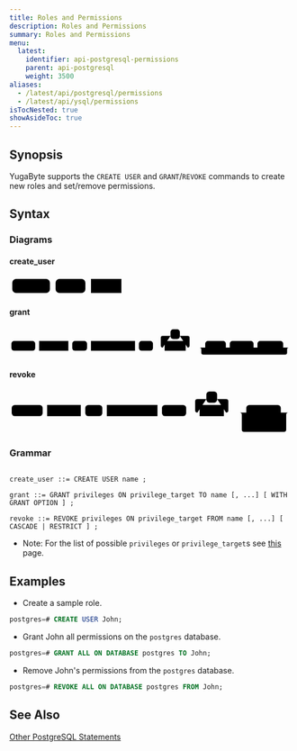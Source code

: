 ```yaml
---
title: Roles and Permissions
description: Roles and Permissions
summary: Roles and Permissions
menu:
  latest:
    identifier: api-postgresql-permissions
    parent: api-postgresql
    weight: 3500
aliases:
  - /latest/api/postgresql/permissions
  - /latest/api/ysql/permissions
isTocNested: true
showAsideToc: true
---
```


## Synopsis 

YugaByte supports the `CREATE USER` and `GRANT`/`REVOKE` commands to create new roles and set/remove permissions.

## Syntax

### Diagrams

#### create_user
<svg class="rrdiagram" version="1.1" xmlns:xlink="http://www.w3.org/1999/xlink" xmlns="http://www.w3.org/2000/svg" width="204" height="35" viewbox="0 0 204 35"><path class="connector" d="M0 22h5m67 0h10m53 0h10m54 0h5"/><rect class="literal" x="5" y="5" width="67" height="25" rx="7"/><text class="text" x="15" y="22">CREATE</text><rect class="literal" x="82" y="5" width="53" height="25" rx="7"/><text class="text" x="92" y="22">USER</text><a xlink:href="../grammar_diagrams#name"><rect class="rule" x="145" y="5" width="54" height="25"/><text class="text" x="155" y="22">name</text></a></svg>

#### grant

<svg class="rrdiagram" version="1.1" xmlns:xlink="http://www.w3.org/1999/xlink" xmlns="http://www.w3.org/2000/svg" width="727" height="80" viewbox="0 0 727 80"><path class="connector" d="M0 52h5m61 0h10m75 0h10m38 0h10m113 0h10m36 0h30m-5 0q-5 0-5-5v-20q0-5 5-5h20m24 0h20q5 0 5 5v20q0 5-5 5m-5 0h50m53 0h10m61 0h10m66 0h20m-235 0q5 0 5 5v8q0 5 5 5h210q5 0 5-5v-8q0-5 5-5m5 0h5"/><rect class="literal" x="5" y="35" width="61" height="25" rx="7"/><text class="text" x="15" y="52">GRANT</text><a xlink:href="../grammar_diagrams#privileges"><rect class="rule" x="76" y="35" width="75" height="25"/><text class="text" x="86" y="52">privileges</text></a><rect class="literal" x="161" y="35" width="38" height="25" rx="7"/><text class="text" x="171" y="52">ON</text><a xlink:href="../grammar_diagrams#privilege-target"><rect class="rule" x="209" y="35" width="113" height="25"/><text class="text" x="219" y="52">privilege_target</text></a><rect class="literal" x="332" y="35" width="36" height="25" rx="7"/><text class="text" x="342" y="52">TO</text><rect class="literal" x="413" y="5" width="24" height="25" rx="7"/><text class="text" x="423" y="22">,</text><a xlink:href="../grammar_diagrams#name"><rect class="rule" x="398" y="35" width="54" height="25"/><text class="text" x="408" y="52">name</text></a><rect class="literal" x="502" y="35" width="53" height="25" rx="7"/><text class="text" x="512" y="52">WITH</text><rect class="literal" x="565" y="35" width="61" height="25" rx="7"/><text class="text" x="575" y="52">GRANT</text><rect class="literal" x="636" y="35" width="66" height="25" rx="7"/><text class="text" x="646" y="52">OPTION</text></svg>

#### revoke
<svg class="rrdiagram" version="1.1" xmlns:xlink="http://www.w3.org/1999/xlink" xmlns="http://www.w3.org/2000/svg" width="632" height="100" viewbox="0 0 632 100"><path class="connector" d="M0 52h5m69 0h10m75 0h10m38 0h10m113 0h10m54 0h30m-5 0q-5 0-5-5v-20q0-5 5-5h20m24 0h20q5 0 5 5v20q0 5-5 5m-5 0h50m77 0h22m-109 25q0 5 5 5h5m79 0h5q5 0 5-5m-104-25q5 0 5 5v33q0 5 5 5h89q5 0 5-5v-33q0-5 5-5m5 0h5"/><rect class="literal" x="5" y="35" width="69" height="25" rx="7"/><text class="text" x="15" y="52">REVOKE</text><a xlink:href="../grammar_diagrams#privileges"><rect class="rule" x="84" y="35" width="75" height="25"/><text class="text" x="94" y="52">privileges</text></a><rect class="literal" x="169" y="35" width="38" height="25" rx="7"/><text class="text" x="179" y="52">ON</text><a xlink:href="../grammar_diagrams#privilege-target"><rect class="rule" x="217" y="35" width="113" height="25"/><text class="text" x="227" y="52">privilege_target</text></a><rect class="literal" x="340" y="35" width="54" height="25" rx="7"/><text class="text" x="350" y="52">FROM</text><rect class="literal" x="439" y="5" width="24" height="25" rx="7"/><text class="text" x="449" y="22">,</text><a xlink:href="../grammar_diagrams#name"><rect class="rule" x="424" y="35" width="54" height="25"/><text class="text" x="434" y="52">name</text></a><rect class="literal" x="528" y="35" width="77" height="25" rx="7"/><text class="text" x="538" y="52">CASCADE</text><rect class="literal" x="528" y="65" width="79" height="25" rx="7"/><text class="text" x="538" y="82">RESTRICT</text></svg>

### Grammar

```

create_user ::= CREATE USER name ;

grant ::= GRANT privileges ON privilege_target TO name [, ...] [ WITH GRANT OPTION ] ;

revoke ::= REVOKE privileges ON privilege_target FROM name [, ...] [ CASCADE | RESTRICT ] ;
```

- Note: For the list of possible `privileges` or `privilege_target`s see [this](https://www.postgresql.org/docs/9.0/static/sql-grant.html) page.


## Examples

- Create a sample role.

```sql
postgres=# CREATE USER John;
```

- Grant John all permissions on the `postgres` database.

```sql
postgres=# GRANT ALL ON DATABASE postgres TO John;
```

- Remove John's permissions from the `postgres` database.

```sql
postgres=# REVOKE ALL ON DATABASE postgres FROM John;
```

## See Also

[Other PostgreSQL Statements](..)